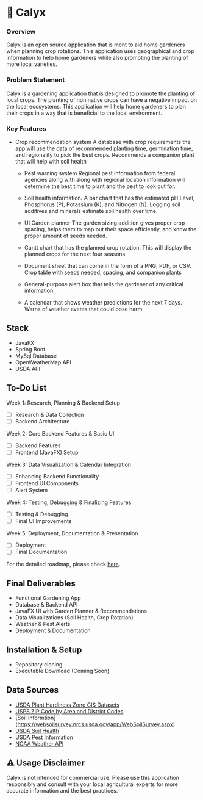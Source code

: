 # 🌱 Calyx


### Overview

Calyx is an open source application that is ment to aid home gardeners when planning crop rotations. This application  uses geographical and crop information to help home gardeners while also promoting the planting of more local varieties.


### Problem Statement

Calyx is a gardening application that is designed to promote the planting of local crops. The planting of non native crops can have a negative impact on the local ecosystems. This application will help home gardeners to plan their crops in a way that is beneficial to the local environment.


### Key Features

  - Crop recommendation system
		  A database with crop requirements the app will use the data of recommended planting time, germination time, and regionality to pick the best crops.
		    Recommends a companion plant that will help with soil health
			
	- Pest warning system
		  Regional pest information from federal agencies along with along with	regional location information will determine the best time to plant and the	pest to look out for.
		
	- Soil health information₁
		  A bar chart that has the estimated pH Level, Phosphorus (P), Potassium (K),	and Nitrogen (N).
			  Logging soil additives and minerals estimate soil health over time.
			
	- UI Garden planner
		  The garden sizing addition gives proper crop spacing, helps them to map out	their space efficiently, and know the proper amount of seeds needed.
		
	- Gantt chart that has the planned crop rotation.
		  This will display the planned crops for the next four seasons.
		
	- Document sheet that can come in the form of a PNG, PDF, or CSV.
		  Crop table with seeds needed, spacing, and companion plants
		
	- General-purpose alert box that tells the gardener of any critical information.
	
	- A calendar that shows weather predictions for the next 7 days.
		  Warns of weather events that could pose harm


## Stack
  - JavaFX
  - Spring Boot
  - MySql Database
  - OpenWeatherMap API
  - USDA API


## To-Do List
  Week 1:  Research, Planning & Backend Setup
  - [ ] Research & Data Collection
  - [ ] Backend Architecture

  Week 2: Core Backend Features & Basic UI
  - [ ] Backend Features
  - [ ] Frontend (JavaFX) Setup

  Week 3: Data Visualization & Calendar Integration
  - [ ] Enhancing Backend Functionality
  - [ ] Frontend UI Components
  - [ ] Alert System
  
  Week 4: Testing, Debugging & Finalizing Features
  - [ ] Testing & Debugging
  - [ ] Final UI Improvements

  Week 5: Deployment, Documentation & Presentation
  - [ ] Deployment
  - [ ] Final Documentation

For the detailed roadmap, please check [here](https://github.com/Sharky3333/Calyx/blob/main/Roadmap.md).


## Final Deliverables
  - Functional Gardening App
  - Database & Backend API
  - JavaFX UI with Garden Planner & Recommendations
  - Data Visualizations (Soil Health, Crop Rotation)
  - Weather & Pest Alerts
  - Deployment & Documentation


## Installation & Setup
  - Repository cloning
  - Executable Download (Coming Soon)


## Data Sources
  - [USDA Plant Hardiness Zone GIS Datasets](https://prism.oregonstate.edu/projects/plant_hardiness_zones.php)
  - [USPS ZIP Code by Area and District Codes](https://postalpro.usps.com/ZIP_Locale_Detail)
  - [Soil informtion] (https://websoilsurvey.nrcs.usda.gov/app/WebSoilSurvey.aspx)
  - [USDA Soil Health](https://www.nrcs.usda.gov/wps/portal/nrcs/main/soils/health/)
  - [USDA Pest Information](https://www.aphis.usda.gov/aphis/resources/pests-diseases/)
  - [NOAA Weather API](https://www.weather.gov/documentation/services-web-api)


## ⚠️ Usage Disclaimer

Calyx is not intended for commercial use. Please use this application responsibly and consult with your local agricultural experts for more accurate information and the best practices.
